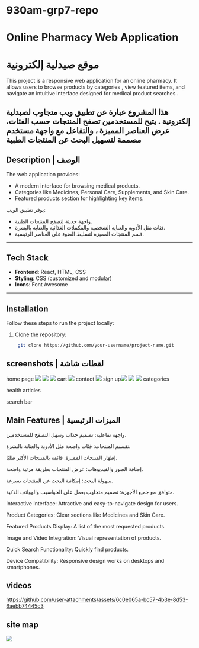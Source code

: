 # 930am-grp7-repo
# Online Pharmacy Web Application
# موقع صيدلية إلكترونية

This project is a responsive web application for an online pharmacy.
It allows users to browse products by categories , view featured items, and navigate an intuitive interface designed for medical product searches .

هذا المشروع عبارة عن تطبيق ويب متجاوب لصيدلية إلكترونية .
يتيح للمستخدمين تصفح المنتجات حسب الفئات، عرض العناصر المميزة ، والتفاعل مع واجهة مستخدم مصممة لتسهيل البحث عن المنتجات الطبية
---

## Description | الوصف

The web application provides:
- A modern interface for browsing medical products.
- Categories like Medicines, Personal Care, Supplements, and Skin Care.
- Featured products section for highlighting key items.
  


يوفر تطبيق الويب:
- واجهة حديثة لتصفح المنتجات الطبية.
- فئات مثل الأدوية والعناية الشخصية والمكملات الغذائية والعناية بالبشرة.
- قسم المنتجات المميزة لتسليط الضوء على العناصر الرئيسية.
---

## Tech Stack

- **Frontend**: React, HTML, CSS
- **Styling**: CSS (customized and modular)
- **Icons**: Font Awesome

---

## Installation 

Follow these steps to run the project locally:

1. Clone the repository:
   ```bash
    git clone https://github.com/your-username/project-name.git
   
## screenshots | لقطات شاشة
home page <img src="https://github.com/user-attachments/assets/7b01a36d-0443-4e8f-a7e5-ff7cf8aa4ded">
           <img src="https://github.com/user-attachments/assets/4195212b-5b7a-4b5c-8b01-58bc1a7c1ca3">
           <img src="https://github.com/user-attachments/assets/b3426c4b-80b2-4b97-96c3-9dd7f57f890d">
cart <img src="https://github.com/user-attachments/assets/77d1fe7e-aba2-4f69-95bd-44f677bebcc5">
contact <img src="https://github.com/user-attachments/assets/9bf66421-779a-4552-95eb-be4b4c085153">
sign up<img src="https://github.com/user-attachments/assets/f51a96ad-41b0-4b5b-80b1-99a2ee4e3157">
       <img src="https://github.com/user-attachments/assets/e0e6404d-0625-4a2b-afcf-019999d35911">
       <img src="https://github.com/user-attachments/assets/fb982658-a119-4386-9f6d-5cd1b5ff6c84">
categories

health articles

search bar

## Main Features | الميزات الرئيسية

واجهة تفاعلية: تصميم جذاب وسهل التصفح للمستخدمين.

تقسيم المنتجات: فئات واضحة مثل الأدوية والعناية بالبشرة.

إظهار المنتجات المميزة: قائمة بالمنتجات الأكثر طلبًا.

إضافة الصور والفيديوهات: عرض المنتجات بطريقة مرئية واضحة.

سهولة البحث: إمكانية البحث عن المنتجات بسرعة.

متوافق مع جميع الأجهزة: تصميم متجاوب يعمل على الحواسيب والهواتف الذكية.

Interactive Interface: Attractive and easy-to-navigate design for users.

Product Categories: Clear sections like Medicines and Skin Care.

Featured Products Display: A list of the most requested products.

Image and Video Integration: Visual representation of products.

Quick Search Functionality: Quickly find products.

Device Compatibility: Responsive design works on desktops and smartphones.

## videos 
https://github.com/user-attachments/assets/6c0e065a-bc57-4b3e-8d53-6aebb74445c3
## site map
  <img src="https://github.com/user-attachments/assets/164ee30a-9ac5-4beb-a2d2-e1487661124d">

